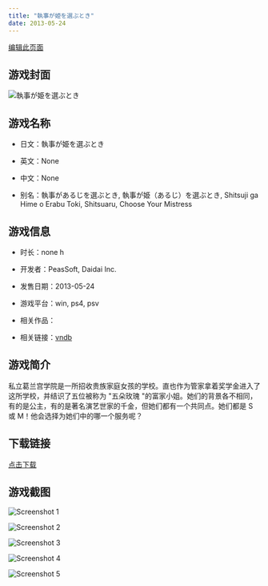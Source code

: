```yaml
---
title: "執事が姫を選ぶとき"
date: 2013-05-24
---
```

[编辑此页面](https://github.com/ACG-3/ADV3-source/blob/main/source/_posts/%E5%9F%B7%E4%BA%8B%E3%81%8C%E5%A7%AB%E3%82%92%E9%81%B8%E3%81%B6%E3%81%A8%E3%81%8D.md)

## 游戏封面

![執事が姫を選ぶとき](https%3A//pan.timero.xyz/onedrive/img_lib_001/%E5%9F%B7%E4%BA%8B%E3%81%8C%E5%A7%AB%E3%82%92%E9%81%B8%E3%81%B6%E3%81%A8%E3%81%8D_cover.avif)


## 游戏名称

- 日文：執事が姫を選ぶとき
- 英文：None
- 中文：None

- 别名：執事があるじを選ぶとき, 執事が姫（あるじ）を選ぶとき, Shitsuji ga Hime o Erabu Toki, Shitsuaru, Choose Your Mistress


## 游戏信息

- 时长：none h
- 开发者：PeasSoft, Daidai Inc.
- 发售日期：2013-05-24
- 游戏平台：win, ps4, psv
- 相关作品：

- 相关链接：[vndb](https://vndb.org/v10932)


## 游戏简介

私立葛兰宫学院是一所招收贵族家庭女孩的学校。直也作为管家拿着奖学金进入了这所学校，并结识了五位被称为 "五朵玫瑰 "的富家小姐。她们的背景各不相同，有的是公主，有的是著名演艺世家的千金，但她们都有一个共同点。她们都是 S 或 M！他会选择为她们中的哪一个服务呢？




## 下载链接

[点击下载](https://pan.timero.xyz/onedrive/adv_lib_001/%E5%9F%B7%E4%BA%8B%E3%81%8C%E5%A7%AB%E3%82%92%E9%81%B8%E3%81%B6%E3%81%A8%E3%81%8D)


## 游戏截图


![Screenshot 1](https%3A//pan.timero.xyz/onedrive/img_lib_001/%E5%9F%B7%E4%BA%8B%E3%81%8C%E5%A7%AB%E3%82%92%E9%81%B8%E3%81%B6%E3%81%A8%E3%81%8D_Screenshot_1.avif)

![Screenshot 2](https%3A//pan.timero.xyz/onedrive/img_lib_001/%E5%9F%B7%E4%BA%8B%E3%81%8C%E5%A7%AB%E3%82%92%E9%81%B8%E3%81%B6%E3%81%A8%E3%81%8D_Screenshot_2.avif)

![Screenshot 3](https%3A//pan.timero.xyz/onedrive/img_lib_001/%E5%9F%B7%E4%BA%8B%E3%81%8C%E5%A7%AB%E3%82%92%E9%81%B8%E3%81%B6%E3%81%A8%E3%81%8D_Screenshot_3.avif)

![Screenshot 4](https%3A//pan.timero.xyz/onedrive/img_lib_001/%E5%9F%B7%E4%BA%8B%E3%81%8C%E5%A7%AB%E3%82%92%E9%81%B8%E3%81%B6%E3%81%A8%E3%81%8D_Screenshot_4.avif)

![Screenshot 5](https%3A//pan.timero.xyz/onedrive/img_lib_001/%E5%9F%B7%E4%BA%8B%E3%81%8C%E5%A7%AB%E3%82%92%E9%81%B8%E3%81%B6%E3%81%A8%E3%81%8D_Screenshot_5.avif)

